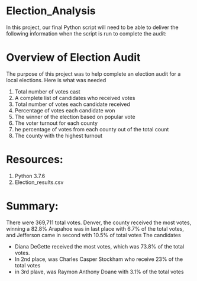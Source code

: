 # Election_Analysis
In this project, our final Python script will need to be able to deliver the following information when the script is run to complete the audit:

# Overview of Election Audit
The purpose of this project was to help complete an election audit for a local elections. Here is what was needed

1. Total number of votes cast
2. A complete list of candidates who received votes
3. Total number of votes each candidate received
4. Percentage of votes each candidate won
5. The winner of the election based on popular vote
6. The voter turnout for each county
7. he percentage of votes from each county out of the total count
8. The county with the highest turnout

# Resources:
1. Python 3.7.6
2. Election_results.csv

# Summary:
There were 369,711 total votes. Denver, the county received the most votes, winning a 82.8%
Arapahoe was in last place with 6.7% of the total votes, and Jefferson came in second with 10.5% of total votes
The candidates
  - Diana DeGette received the most votes, which was 73.8% of the total votes. 
  - In 2nd place, was Charles Casper Stockham who receive 23% of the total votes
  - in 3rd plave, was Raymon Anthony Doane with 3.1% of the total votes
 
 


